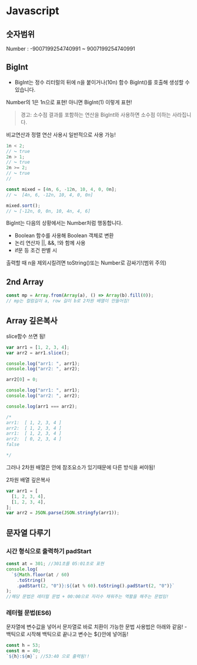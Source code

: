 # Javascript

## 숫자범위

Number : -9007199254740991 ~ 9007199254740991

## BigInt

- BigInt는 정수 리터럴의 뒤에 n을 붙이거나(10n) 함수 BigInt()를 호출해 생성할 수 있습니다.

Number의 1은 1n으로 표현!
아니면 BigInt(1) 이렇게 표현!

> 경고: 소수점 결과를 포함하는 연산을 BigInt와 사용하면 소수점 이하는 사라집니다.

비교연산과 정렬 연산 사용시 일반적으로 사용 가능!

```js
1n < 2;
// ↪ true
2n > 1;
// ↪ true
2n >= 2;
// ↪ true
//

const mixed = [4n, 6, -12n, 10, 4, 0, 0n];
// ↪  [4n, 6, -12n, 10, 4, 0, 0n]

mixed.sort();
// ↪ [-12n, 0, 0n, 10, 4n, 4, 6]
```

BigInt는 다음의 상황에서는 Number처럼 행동합니다.

- Boolean 함수를 사용해 Boolean 객체로 변환
- 논리 연산자 ||, &&, !와 함께 사용
- if문 등 조건 판별 시

출력할 때 n을 제외시킬려면 toString()또는 Number로 감싸기!(범위 주의)

## 2nd Array

```js
const mp = Array.from(Array(a), () => Array(b).fill(0));
// mp는 컬럼길이 a, row 길이 b로 2차원 배열이 만들어짐!
```

## Array 깊은복사

slice함수 쓰면 됨!

```js
var arr1 = [1, 2, 3, 4];
var arr2 = arr1.slice();

console.log("arr1: ", arr1);
console.log("arr2: ", arr2);

arr2[0] = 0;

console.log("arr1: ", arr1);
console.log("arr2: ", arr2);

console.log(arr1 === arr2);

/*
arr1:  [ 1, 2, 3, 4 ]
arr2:  [ 1, 2, 3, 4 ]
arr1:  [ 1, 2, 3, 4 ]
arr2:  [ 0, 2, 3, 4 ]
false

*/
```

그러나 2차원 배열은 안에 참조요소가 있기때문에 다른 방식을 써야됨!

2차원 배열 깊은복사

```js
var arr1 = [
  [1, 2, 3, 4],
  [1, 2, 3, 4],
];
var arr2 = JSON.parse(JSON.stringfy(arr1));
```

## 문자열 다루기

### 시간 형식으로 출력하기 padStart

```js
const at = 301; //301초를 05:01초로 표현
console.log(
  `${Math.floor(at / 60)
    .toString()
    .padStart(2, "0")}:${(at % 60).toString().padStart(2, "0")}`
);
//해당 문법은 레터럴 문법 + 00:00으로 자리수 채워주는 역활을 해주는 문법임!
```

### 레터럴 문법(ES6)

문자열에 변수값을 넣어서 문자열로 바로 치환이 가능한 문법 사용법은 아래와 같음! - 백틱으로 시작해 백틱으로 끝나고 변수는 ${}안에 넣어둠!

```js
const h = 53;
const m = 40;
`${h}:${m}`; //53:40 으로 출력됨!!
```
